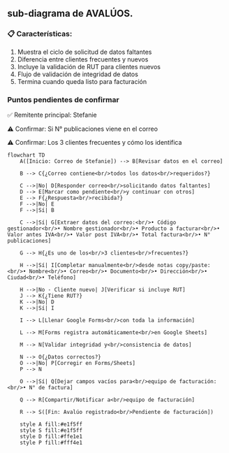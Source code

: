 ## sub-diagrama de AVALÚOS.
### 📋 Características:

1. Muestra el ciclo de solicitud de datos faltantes
2. Diferencia entre clientes frecuentes y nuevos
3. Incluye la validación de RUT para clientes nuevos
4. Flujo de validación de integridad de datos
5. Termina cuando queda listo para facturación

### Puntos pendientes de confirmar

✅ Remitente principal: Stefanie

⚠️ Confirmar: Si N° publicaciones viene en el correo

⚠️ Confirmar: Los 3 clientes frecuentes y cómo los identifica
```mermaid
flowchart TD
    A([Inicio: Correo de Stefanie]) --> B[Revisar datos en el correo]
    
    B --> C{¿Correo contiene<br/>todos los datos<br/>requeridos?}
    
    C -->|No| D[Responder correo<br/>solicitando datos faltantes]
    D --> E[Marcar como pendiente<br/>y continuar con otros]
    E --> F{¿Respuesta<br/>recibida?}
    F -->|No| E
    F -->|Sí| B
    
    C -->|Sí| G[Extraer datos del correo:<br/>• Código gestionador<br/>• Nombre gestionador<br/>• Producto a facturar<br/>• Valor antes IVA<br/>• Valor post IVA<br/>• Total factura<br/>• N° publicaciones]
    
    G --> H{¿Es uno de los<br/>3 clientes<br/>frecuentes?}
    
    H -->|Sí| I[Completar manualmente<br/>desde notas copy/paste:<br/>• Nombre<br/>• Correo<br/>• Documento<br/>• Dirección<br/>• Ciudad<br/>• Teléfono]
    
    H -->|No - Cliente nuevo| J[Verificar si incluye RUT]
    J --> K{¿Tiene RUT?}
    K -->|No| D
    K -->|Sí| I
    
    I --> L[Llenar Google Forms<br/>con toda la información]
    
    L --> M[Forms registra automáticamente<br/>en Google Sheets]
    
    M --> N[Validar integridad y<br/>consistencia de datos]
    
    N --> O{¿Datos correctos?}
    O -->|No| P[Corregir en Forms/Sheets]
    P --> N
    
    O -->|Sí| Q[Dejar campos vacíos para<br/>equipo de facturación:<br/>• N° de factura]
    
    Q --> R[Compartir/Notificar a<br/>equipo de facturación]
    
    R --> S([Fin: Avalúo registrado<br/>Pendiente de facturación])
    
    style A fill:#e1f5ff
    style S fill:#e1f5ff
    style D fill:#ffe1e1
    style P fill:#fff4e1
